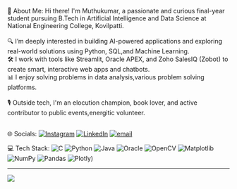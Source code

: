 💫 About Me:
Hi there! I'm Muthukumar, a passionate and curious final-year student pursuing B.Tech in Artificial Intelligence and Data Science at National Engineering College, Kovilpatti.<br><br>🔍 I’m deeply interested in building AI-powered applications and exploring real-world solutions using Python, SQL,and Machine Learning.<br>🛠️ I work with tools like Streamlit, Oracle APEX, and Zoho SalesIQ (Zobot) to create smart, interactive web apps and chatbots.<br>📊 I enjoy solving problems in data analysis,various problem solving platforms.<br><br>🎙️ Outside tech, I'm an elocution champion, book lover, and active contributor to public events,energitic volunteer.<br><br>


🌐 Socials:
[![Instagram](https://img.shields.io/badge/Instagram-%23E4405F.svg?logo=Instagram&logoColor=white)](https://instagram.com/www.instagram.com/namuthu_kumar?igsh=M2VvOWRqMml3NW01) [![LinkedIn](https://img.shields.io/badge/LinkedIn-%230077B5.svg?logo=linkedin&logoColor=white)](https://linkedin.com/in/https://www.linkedin.com/in/namuthukumar/) [![email](https://img.shields.io/badge/Email-D14836?logo=gmail&logoColor=white)](mailto:mk99433398882@gmail.com) 

💻 Tech Stack:
![C](https://img.shields.io/badge/c-%2300599C.svg?style=for-the-badge&logo=c&logoColor=white) ![Python](https://img.shields.io/badge/python-3670A0?style=for-the-badge&logo=python&logoColor=ffdd54) ![Java](https://img.shields.io/badge/java-%23ED8B00.svg?style=for-the-badge&logo=openjdk&logoColor=white) ![Oracle](https://img.shields.io/badge/Oracle-F80000?style=for-the-badge&logo=oracle&logoColor=white) ![OpenCV](https://img.shields.io/badge/opencv-%23white.svg?style=for-the-badge&logo=opencv&logoColor=white) ![Matplotlib](https://img.shields.io/badge/Matplotlib-%23ffffff.svg?style=for-the-badge&logo=Matplotlib&logoColor=black) ![NumPy](https://img.shields.io/badge/numpy-%23013243.svg?style=for-the-badge&logo=numpy&logoColor=white) ![Pandas](https://img.shields.io/badge/pandas-%23150458.svg?style=for-the-badge&logo=pandas&logoColor=white) ![Plotly](https://img.shields.io/badge/Plotly-%233F4F75.svg?style=for-the-badge&logo=plotly&logoColor=white))

---
[![](https://visitcount.itsvg.in/api?id=muthukumar41-dev&icon=0&color=0)](https://visitcount.itsvg.in)

<!-- Proudly created with GPRM ( https://gprm.itsvg.in ) -->
